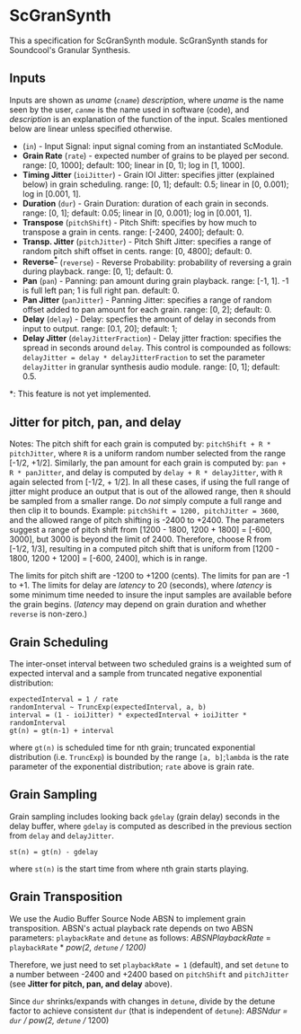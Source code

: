 # ScGranSynth

This a specification for ScGranSynth module. ScGranSynth stands for Soundcool's Granular Synthesis.

## Inputs
Inputs are shown as *uname* (*`cname`*) *description*, where *uname* is the name seen by the user, *`canme`* is the name used in software (code), and *description* is an explanation of the function of the input. Scales mentioned below are linear unless specified otherwise.
* (`in`) - Input Signal: input signal coming from an instantiated ScModule.
* **Grain Rate** (`rate`) - expected number of grains to be played per second. range: [0, 1000]; default: 100; linear in [0, 1); log in [1, 1000].
* **Timing Jitter** (`ioiJitter`) - Grain IOI Jitter: specifies jitter (explained below) in grain scheduling. range: [0, 1]; default: 0.5; linear in [0, 0.001); log in [0.001, 1].
* **Duration** (`dur`) - Grain Duration: duration of each grain in seconds. range: [0, 1]; default: 0.05; linear in [0, 0.001); log in [0.001, 1].
* **Transpose** (`pitchShift`) - Pitch Shift: specifies by how much to transpose a grain in cents. range: [-2400, 2400]; default: 0.
* **Transp. Jitter** (`pitchJitter`) - Pitch Shift Jitter: specifies a range of random pitch shift offset in cents. range: [0, 4800]; default: 0.
* **Reverse<sup>[*](#NYI)</sup>** (`reverse`) - Reverse Probability: probability of reversing a grain during playback. range: [0, 1]; default: 0.
* **Pan** (`pan`) - Panning: pan amount during grain playback. range: [-1, 1]. -1 is full left pan; 1 is full right pan. default: 0.
* **Pan Jitter** (`panJitter`) - Panning Jitter: specifies a range of random offset added to pan amount for each grain. range: [0, 2]; default: 0.
* **Delay** (`delay`) - Delay: specfies the amount of delay in seconds from input to output. range: [0.1, 20]; default: 1;
* **Delay Jitter** (`delayJitterFraction`) - Delay jitter fraction: specifies the spread in seconds around `delay`. This control is compounded as follows: `delayJitter = delay * delayJitterFraction` to set the parameter `delayJitter` in granular synthesis audio module. range: [0, 1]; default: 0.5.

<a name="NYI">*</a>: This feature is not yet implemented.

## Jitter for pitch, pan, and delay
Notes: The pitch shift for each grain is computed by: `pitchShift + R * pitchJitter`, where `R` is a uniform random number selected from the range [-1/2, +1/2]. Similarly, the pan amount for each grain is computed by: `pan + R * panJitter`, and delay is computed by `delay + R * delayJitter`, with `R` again selected from [-1/2, + 1/2]. In all these cases, if using the full range of jitter might produce an output that is out of the allowed range, then `R` should be sampled from a smaller range. Do *not* simply compute a full range and then clip it to bounds. Example: `pitchShift = 1200, pitchJitter = 3600`, and the allowed range of pitch shifting is -2400 to +2400. The parameters suggest a range of pitch shift from [1200 - 1800, 1200 + 1800] = [-600, 3000], but 3000 is beyond the limit of 2400. Therefore, choose R from [-1/2, 1/3], resulting in a computed pitch shift that is uniform from [1200 - 1800, 1200 + 1200] = [-600, 2400], which is in range.

The limits for pitch shift are -1200 to +1200 (cents). The limits for pan are -1 to +1. The limits for delay are *latency* to 20 (seconds), where *latency* is some minimum time needed to insure the input samples are available before the grain begins. (*latency* may depend on grain duration and whether `reverse` is non-zero.)

## Grain Scheduling
The inter-onset interval between two scheduled grains is a weighted sum of expected interval and a sample from truncated negative exponential distribution:
```
expectedInterval = 1 / rate
randomInterval ~ TruncExp(expectedInterval, a, b)
interval = (1 - ioiJitter) * expectedInterval + ioiJitter * randomInterval
gt(n) = gt(n-1) + interval
```
where `gt(n)` is scheduled time for nth grain; truncated exponential distribution (i.e. `TruncExp`) is bounded 
by the range `[a, b]`;`lambda` is the rate parameter of the exponential distribution; `rate` above is grain rate.

## Grain Sampling
Grain sampling includes looking back `gdelay` (grain delay) seconds in the delay buffer, where `gdelay` is computed as described in the previous section from `delay` and `delayJitter`.
```
st(n) = gt(n) - gdelay
```
where `st(n)` is the start time from where nth grain starts playing. 

## Grain Transposition
We use the Audio Buffer Source Node ABSN to implement grain transposition. ABSN's actual playback rate depends on two ABSN parameters: `playbackRate` and `detune` as follows: *ABSNPlaybackRate* = `playbackRate` * *pow(2, `detune` / 1200)*

Therefore, we just need to set `playbackRate = 1` (default), and set `detune` to a number between -2400 and +2400 based on `pitchShift` and `pitchJitter` (see **Jitter for pitch, pan, and delay** above).

Since `dur` shrinks/expands with changes in `detune`, divide by the detune factor to achieve consistent `dur` (that is independent of `detune`): *ABSNdur = `dur` / pow(2, `detune` /* 1200)
